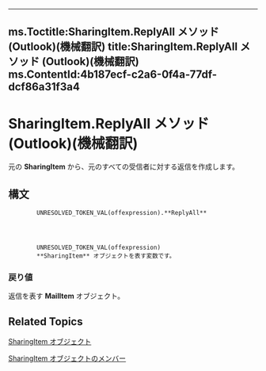 

---
ms.Toctitle:SharingItem.ReplyAll メソッド (Outlook)(機械翻訳)
title:SharingItem.ReplyAll メソッド (Outlook)(機械翻訳)
ms.ContentId:4b187ecf-c2a6-0f4a-77df-dcf86a31f3a4
---
# SharingItem.ReplyAll メソッド (Outlook)(機械翻訳)




元の **SharingItem** から、元のすべての受信者に対する返信を作成します。

## 構文

            UNRESOLVED_TOKEN_VAL(offexpression).**ReplyAll**




            UNRESOLVED_TOKEN_VAL(offexpression)
            **SharingItem** オブジェクトを表す変数です。

### 戻り値
返信を表す **MailItem** オブジェクト。





## Related Topics

[SharingItem オブジェクト](63dd3451-44f3-7cc4-c6e2-7dad5835a7d2.md)

[SharingItem オブジェクトのメンバー](719ad60e-2242-2c54-778f-006b61690389.md)




